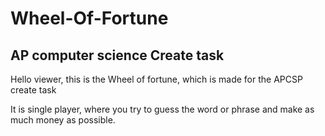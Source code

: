 # Wheel-Of-Fortune
## AP computer science Create task

Hello viewer, this is the Wheel of fortune, which is made for the APCSP create task

It is single player, where you try to guess the word or phrase and make as much money as possible.
